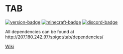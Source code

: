 # TAB
[![version-badge][version-badge]][spigot]
[![minecraft-badge][minecraft-badge]][spigot-download]
[![discord-badge][discord-badge]][discord]

All dependencies can be found at http://207.180.242.97/spigot/tab/dependencies/

[Wiki](https://github.com/NEZNAMY/TAB/wiki)

[spigot]: https://www.spigotmc.org/resources/57806/
[spigot-download]: https://www.spigotmc.org/resources/57806/updates
[discord]: https://discord.gg/yx4THeU
[version-badge]: https://img.shields.io/badge/Version-2.6.1-green.svg
[minecraft-badge]: https://img.shields.io/badge/Minecraft-1.5.0%20--%201.15.1-blue.svg
[discord-badge]: https://img.shields.io/discord/464328633239207938.svg?label=Discord
